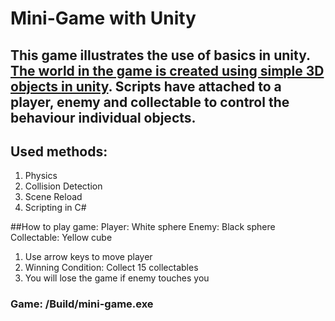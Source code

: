 # Mini-Game with Unity

## This game illustrates the use of basics in unity. [The world in the game is created using simple 3D objects in unity][1]. Scripts have attached to a player, enemy and collectable to control the behaviour individual objects.

## Used methods:
1. Physics
2. Collision Detection
3. Scene Reload
4. Scripting in C#


##How to play game:
Player: White sphere
Enemy: Black sphere
Collectable: Yellow cube

1. Use arrow keys to move player
2. Winning Condition: Collect 15 collectables
3. You will lose the game if enemy touches you

### Game: /Build/mini-game.exe
[1]: https://unity3d.com/learn/tutorials/projects/roll-ball-tutorial "ROLL-A-BALL TUTORIAL"
